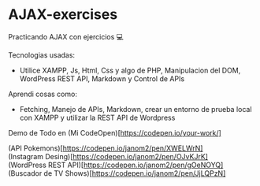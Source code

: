 # AJAX-exercises
Practicando AJAX con ejercicios 💻


Tecnologias usadas:
- Utilice XAMPP, Js, Html, Css y algo de PHP, Manipulacion del DOM, WordPress REST API, Markdown y Control de APIs

Aprendi cosas como:
- Fetching, Manejo de APIs, Markdown, crear un entorno de prueba local con XAMPP y utilizar la REST API de Wordpress

Demo de Todo en (Mi CodeOpen)[https://codepen.io/your-work/]

(API Pokemons)[https://codepen.io/janom2/pen/XWELWrN]   
(Instagram Desing)[https://codepen.io/janom2/pen/OJvKJrK]  
(WordPress REST API)[https://codepen.io/janom2/pen/gOeNOYQ]
(Buscador de TV Shows)[https://codepen.io/janom2/pen/JjLQPzN]  
